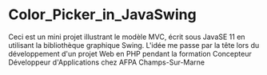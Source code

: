 # Color_Picker_in_JavaSwing
Ceci est un mini projet illustrant le modèle MVC, écrit sous JavaSE 11 en utilisant la bibliothèque graphique Swing. 
L'idée me passe par la tête lors du développement d'un projet Web en PHP pendant la formation Concepteur Développeur d'Applications chez AFPA Champs-Sur-Marne
